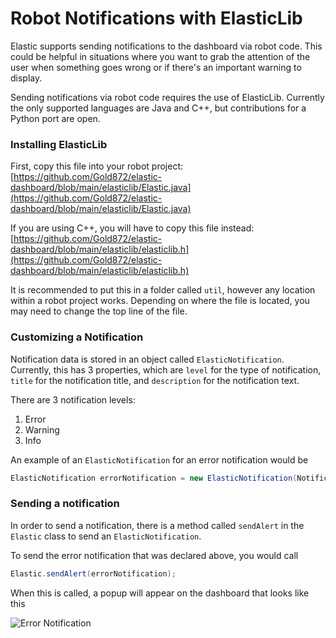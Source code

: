 # Robot Notifications with ElasticLib

Elastic supports sending notifications to the dashboard via robot code. This could be helpful in situations where you want to grab the attention of the user when something goes wrong or if there's an important warning to display.

Sending notifications via robot code requires the use of ElasticLib. Currently the only supported languages are Java and C++, but contributions for a Python port are open.

### Installing ElasticLib

First, copy this file into your robot project: [https://github.com/Gold872/elastic-dashboard/blob/main/elasticlib/Elastic.java](https://github.com/Gold872/elastic-dashboard/blob/main/elasticlib/Elastic.java)

If you are using C++, you will have to copy this file instead: [https://github.com/Gold872/elastic-dashboard/blob/main/elasticlib/elasticlib.h](https://github.com/Gold872/elastic-dashboard/blob/main/elasticlib/elasticlib.h)

It is recommended to put this in a folder called `util`, however any location within a robot project works. Depending on where the file is located, you may need to change the top line of the file.

### Customizing a Notification

Notification data is stored in an object called `ElasticNotification`. Currently, this has 3 properties, which are `level` for the type of notification, `title` for the notification title, and `description` for the notification text.

There are 3 notification levels:

1. Error
2. Warning
3. Info

An example of an `ElasticNotification` for an error notification would be

```java
ElasticNotification errorNotification = new ElasticNotification(NotificationLevel.ERROR, "Error Notification", "This is an example error notification.");
```

### Sending a notification

In order to send a notification, there is a method called `sendAlert` in the `Elastic` class to send an `ElasticNotification`.

To send the error notification that was declared above, you would call

```java
Elastic.sendAlert(errorNotification);
```

When this is called, a popup will appear on the dashboard that looks like this

![Error Notification](../.gitbook/assets/error\_notification.png)
